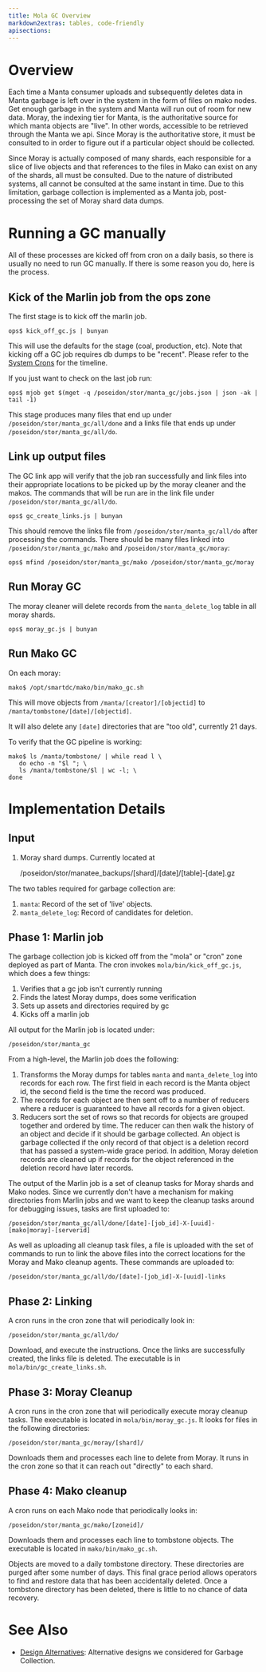 ```yaml
---
title: Mola GC Overview
markdown2extras: tables, code-friendly
apisections:
---
```

<!--
    This Source Code Form is subject to the terms of the Mozilla Public
    License, v. 2.0. If a copy of the MPL was not distributed with this
    file, You can obtain one at http://mozilla.org/MPL/2.0/.
-->

<!--
    Copyright (c) 2014, Joyent, Inc.
-->

# Overview

Each time a Manta consumer uploads and subsequently deletes data in Manta
garbage is left over in the system in the form of files on mako nodes.  Get
enough garbage in the system and Manta will run out of room for new data.
Moray, the indexing tier for Manta, is the authoritative source for which manta
objects are "live".  In other words, accessible to be retrieved through the
Manta we api.  Since Moray is the authoritative store, it must be consulted to
in order to figure out if a particular object should be collected.

Since Moray is actually composed of many shards, each responsible for a slice of
live objects and that references to the files in Mako can exist on any of the
shards, all must be consulted.  Due to the nature of distributed systems, all
cannot be consulted at the same instant in time.  Due to this limitation,
garbage collection is implemented as a Manta job, post-processing the set of
Moray shard data dumps.

# Running a GC manually

All of these processes are kicked off from cron on a daily basis, so there is
usually no need to run GC manually.  If there is some reason you do, here is the
process.

## Kick of the Marlin job from the ops zone

The first stage is to kick off the marlin job.

```
ops$ kick_off_gc.js | bunyan
```

This will use the defaults for the stage (coal, production, etc).  Note that
kicking off a GC job requires db dumps to be "recent".  Please refer to the
[System Crons](system-crons.md) for the timeline.

If you just want to check on the last job run:

```
ops$ mjob get $(mget -q /poseidon/stor/manta_gc/jobs.json | json -ak | tail -1)
```

This stage produces many files that end up under
`/poseidon/stor/manta_gc/all/done` and a links file that ends up under
`/poseidon/stor/manta_gc/all/do`.

## Link up output files

The GC link app will verify that the job ran successfully and link files into
their appropriate locations to be picked up by the moray cleaner and the makos.
The commands that will be run are in the link file under
`/poseidon/stor/manta_gc/all/do`.

```
ops$ gc_create_links.js | bunyan
```

This should remove the links file from `/poseidon/stor/manta_gc/all/do` after
processing the commands.  There should be many files linked into
`/poseidon/stor/manta_gc/mako` and `/poseidon/stor/manta_gc/moray`:

```
ops$ mfind /poseidon/stor/manta_gc/mako /poseidon/stor/manta_gc/moray
```

## Run Moray GC

The moray cleaner will delete records from the `manta_delete_log` table in
all moray shards.

```
ops$ moray_gc.js | bunyan
```

## Run Mako GC

On each moray:

```
mako$ /opt/smartdc/mako/bin/mako_gc.sh
```

This will move objects from `/manta/[creator]/[objectid]` to
`/manta/tombstone/[date]/[objectid]`.

It will also delete any `[date]` directories that are "too old", currently 21
days.

To verify that the GC pipeline is working:

```
mako$ ls /manta/tombstone/ | while read l \
   do echo -n "$l "; \
   ls /manta/tombstone/$l | wc -l; \
done
```

# Implementation Details

## Input

1. Moray shard dumps.  Currently located at

    /poseidon/stor/manatee_backups/[shard]/[date]/[table]-[date].gz

The two tables required for garbage collection are:

1. `manta`: Record of the set of 'live' objects.
2. `manta_delete_log`: Record of candidates for deletion.

## Phase 1: Marlin job

The garbage collection job is kicked off from the "mola" or "cron" zone deployed
as part of Manta.  The cron invokes `mola/bin/kick_off_gc.js`, which does a few
things:

1. Verifies that a gc job isn't currently running
2. Finds the latest Moray dumps, does some verification
3. Sets up assets and directories required by gc
4. Kicks off a marlin job

All output for the Marlin job is located under:

    /poseidon/stor/manta_gc

From a high-level, the Marlin job does the following:

1. Transforms the Moray dumps for tables `manta` and `manta_delete_log` into
records for each row.  The first field in each record is the Manta object id,
the second field is the time the record was produced.
2. The records for each object are then sent off to a number of reducers where
a reducer is guaranteed to have all records for a given object.
3. Reducers sort the set of rows so that records for objects are grouped
together and ordered by time.  The reducer can then walk the history of an
object and decide if it should be garbage collected.  An object is garbage
collected if the only record of that object is a deletion record that has passed
a system-wide grace period.  In addition, Moray deletion records are cleaned up
if records for the object referenced in the deletion record have later records.

The output of the Marlin job is a set of cleanup tasks for Moray shards and Mako
nodes.  Since we currently don't have a mechanism for making directories from
Marlin jobs and we want to keep the cleanup tasks around for debugging issues,
tasks are first uploaded to:

    /poseidon/stor/manta_gc/all/done/[date]-[job_id]-X-[uuid]-[mako|moray]-[serverid]

As well as uploading all cleanup task files, a file is uploaded with the set of
commands to run to link the above files into the correct locations for the Moray
and Mako cleanup agents.  These commands are uploaded to:

    /poseidon/stor/manta_gc/all/do/[date]-[job_id]-X-[uuid]-links

## Phase 2: Linking

A cron runs in the cron zone that will periodically look in:

    /poseidon/stor/manta_gc/all/do/

Download, and execute the instructions.  Once the links are successfully created,
the links file is deleted.  The executable is in `mola/bin/gc_create_links.sh`.

## Phase 3: Moray Cleanup

A cron runs in the cron zone that will periodically execute moray cleanup tasks.
The executable is located in `mola/bin/moray_gc.js`.  It looks for files in the
following directories:

    /poseidon/stor/manta_gc/moray/[shard]/

Downloads them and processes each line to delete from Moray.  It runs in the
cron zone so that it can reach out "directly" to each shard.

## Phase 4: Mako cleanup

A cron runs on each Mako node that periodically looks in:

    /poseidon/stor/manta_gc/mako/[zoneid]/

Downloads them and processes each line to tombstone objects.  The executable is
located in `mako/bin/mako_gc.sh`.

Objects are moved to a daily tombstone directory.  These directories are purged
after some number of days.  This final grace period allows operators to find and
restore data that has been accidentally deleted.  Once a tombstone directory has
been deleted, there is little to no chance of data recovery.

# See Also

* [Design Alternatives](gc-design-alternatives.html): Alternative designs we considered for Garbage Collection.
